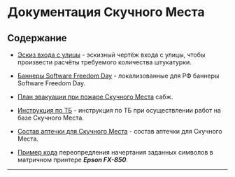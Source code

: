 # Документация Скучного Места


## Содержание

* [Эскиз входа с улицы](boringplace/Entrance-street.dxf) - эскизный
чертёж входа с улицы, чтобы произвести расчёты требуемого количества
штукатурки.
* [Баннеры Software Freedom Day](sfd/web-banner-ru.svg) - локализованные
для РФ баннеры Software Freedom Day.
* [План эвакуации при пожаре Скучного Места](safety/boringplace-evac-plan.svg)
сабж.
* [Инструкция по ТБ](safety/safety-instruction.tex) - инструкция по ТБ
при осуществлении работ на базе Скучного Места.
* [Состав аптечки для Скучного Места](safety/first-aid-kit.tex) - состав
аптечки для Скучного Места.

* [Пример кода](epson-fx-850) переопредления начертания заданных символов в матричном
принтере ***Epson FX-850***.

* * *

